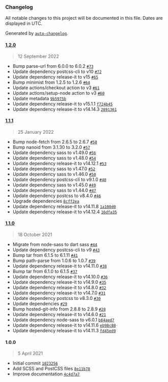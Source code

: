 ### Changelog

All notable changes to this project will be documented in this file. Dates are displayed in UTC.

Generated by [`auto-changelog`](https://github.com/CookPete/auto-changelog).

#### [1.2.0](https://github.com/scriptex/hover-media-query/compare/1.1.1...1.2.0)

> 12 September 2022

- Bump parse-url from 6.0.0 to 6.0.2 [`#73`](https://github.com/scriptex/hover-media-query/pull/73)
- Update dependency postcss-cli to v10 [`#72`](https://github.com/scriptex/hover-media-query/pull/72)
- Update dependency release-it to v15 [`#65`](https://github.com/scriptex/hover-media-query/pull/65)
- Bump minimist from 1.2.5 to 1.2.6 [`#64`](https://github.com/scriptex/hover-media-query/pull/64)
- Update actions/checkout action to v3 [`#61`](https://github.com/scriptex/hover-media-query/pull/61)
- Update actions/setup-node action to v3 [`#60`](https://github.com/scriptex/hover-media-query/pull/60)
- Update metadata [`9b5975b`](https://github.com/scriptex/hover-media-query/commit/9b5975b8b17504b3f55ce5256a925163e2e8406f)
- Update dependency release-it to v15.1.1 [`f724b45`](https://github.com/scriptex/hover-media-query/commit/f724b4521333473b6b9c9231bd34d4d1affbb7ca)
- Update dependency release-it to v14.14.3 [`2891361`](https://github.com/scriptex/hover-media-query/commit/28913619cad6111ec0cb21020e56a44e358ac93b)

#### [1.1.1](https://github.com/scriptex/hover-media-query/compare/1.1.0...1.1.1)

> 25 January 2022

- Bump node-fetch from 2.6.5 to 2.6.7 [`#58`](https://github.com/scriptex/hover-media-query/pull/58)
- Bump nanoid from 3.1.30 to 3.2.0 [`#57`](https://github.com/scriptex/hover-media-query/pull/57)
- Update dependency sass to v1.49.0 [`#56`](https://github.com/scriptex/hover-media-query/pull/56)
- Update dependency sass to v1.48.0 [`#54`](https://github.com/scriptex/hover-media-query/pull/54)
- Update dependency release-it to v14.12.1 [`#53`](https://github.com/scriptex/hover-media-query/pull/53)
- Update dependency sass to v1.47.0 [`#52`](https://github.com/scriptex/hover-media-query/pull/52)
- Update dependency sass to v1.46.0 [`#50`](https://github.com/scriptex/hover-media-query/pull/50)
- Update dependency postcss-cli to v9.1.0 [`#48`](https://github.com/scriptex/hover-media-query/pull/48)
- Update dependency sass to v1.45.0 [`#49`](https://github.com/scriptex/hover-media-query/pull/49)
- Update dependency sass to v1.44.0 [`#47`](https://github.com/scriptex/hover-media-query/pull/47)
- Update dependency postcss to v8.4.0 [`#46`](https://github.com/scriptex/hover-media-query/pull/46)
- Upgrade dependencies [`8cff2ea`](https://github.com/scriptex/hover-media-query/commit/8cff2eaa9f58d5f16efc0d443094c530e6b89913)
- Update dependency release-it to v14.11.8 [`1a100d0`](https://github.com/scriptex/hover-media-query/commit/1a100d08eec75ae2ad907ec6a696d26c825cbee9)
- Update dependency release-it to v14.12.4 [`16dfa35`](https://github.com/scriptex/hover-media-query/commit/16dfa35c22360c85a9b1f217404f057be3d7c896)

#### [1.1.0](https://github.com/scriptex/hover-media-query/compare/1.0.0...1.1.0)

> 18 October 2021

- Migrate from node-sass to dart sass [`#44`](https://github.com/scriptex/hover-media-query/pull/44)
- Update dependency postcss-cli to v9 [`#43`](https://github.com/scriptex/hover-media-query/pull/43)
- Bump tar from 6.1.5 to 6.1.11 [`#41`](https://github.com/scriptex/hover-media-query/pull/41)
- Bump path-parse from 1.0.6 to 1.0.7 [`#39`](https://github.com/scriptex/hover-media-query/pull/39)
- Update dependency release-it to v14.11.0 [`#38`](https://github.com/scriptex/hover-media-query/pull/38)
- Bump tar from 6.1.0 to 6.1.5 [`#37`](https://github.com/scriptex/hover-media-query/pull/37)
- Update dependency release-it to v14.10.0 [`#36`](https://github.com/scriptex/hover-media-query/pull/36)
- Update dependency release-it to v14.9.0 [`#35`](https://github.com/scriptex/hover-media-query/pull/35)
- Update dependency release-it to v14.8.0 [`#32`](https://github.com/scriptex/hover-media-query/pull/32)
- Update dependency release-it to v14.7.0 [`#31`](https://github.com/scriptex/hover-media-query/pull/31)
- Update dependency postcss to v8.3.0 [`#30`](https://github.com/scriptex/hover-media-query/pull/30)
- Update dependencies [`#29`](https://github.com/scriptex/hover-media-query/pull/29)
- Bump hosted-git-info from 2.8.8 to 2.8.9 [`#28`](https://github.com/scriptex/hover-media-query/pull/28)
- Update dependency release-it to v14.6.0 [`#21`](https://github.com/scriptex/hover-media-query/pull/21)
- Update dependency node-sass to v6.0.1 [`b84aed7`](https://github.com/scriptex/hover-media-query/commit/b84aed71c69ff8c862248e2a438969321d6fa9db)
- Update dependency release-it to v14.11.6 [`eb98c88`](https://github.com/scriptex/hover-media-query/commit/eb98c88143dfe6d6f7e61f7eba838d64ab02048f)
- Update dependency release-it to v14.11.3 [`fd45ed9`](https://github.com/scriptex/hover-media-query/commit/fd45ed926025a4cdb2582617d7b7683466dd16a4)

#### 1.0.0

> 5 April 2021

- Initial commit [`1823256`](https://github.com/scriptex/hover-media-query/commit/1823256fb74f84f672a766d81b2e0c464d2366ca)
- Add SCSS and PostCSS files [`8e11b78`](https://github.com/scriptex/hover-media-query/commit/8e11b781e129c72d3c59f78431658bbf52404fe0)
- Improve documentation [`4c4d7a7`](https://github.com/scriptex/hover-media-query/commit/4c4d7a7bc4c53e99b5a619fe1f47a02f96a7020f)
